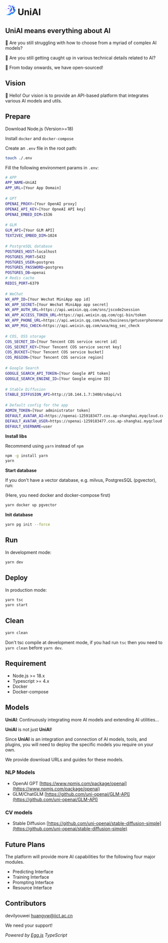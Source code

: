 <!-- @format -->

# <img src="./logo.png" width=33 height=33 /> UniAI

## UniAI means everything about AI

🤔 Are you still struggling with how to choose from a myriad of complex AI models?

🤔 Are you still getting caught up in various technical details related to AI?

🤗 From today onwards, we have open-sourced!

## Vision

🎯 Hello! Our vision is to provide an API-based platform that integrates various AI models and utils.

## Prepare

Download Node.js (Version>=18)

Install `docker` and `docker-compose`

Create an `.env` file in the root path:

```bash
touch ./.env
```

Fill the following environment params in `.env`:

```bash
# APP
APP_NAME=UniAI
APP_URL=[Your App Domain]

# GPT
OPENAI_PROXY=[Your OpenAI proxy]
OPENAI_API_KEY=[Your OpneAI API key]
OPENAI_EMBED_DIM=1536

# GLM
GLM_API=[Your GLM API]
TEXT2VEC_EMBED_DIM=1024

# PostgreSQL database
POSTGRES_HOST=localhost
POSTGRES_PORT=5432
POSTGRES_USER=postgres
POSTGRES_PASSWORD=postgres
POSTGRES_DB=openai
# Redis cache
REDIS_PORT=6379

# WeChat
WX_APP_ID=[Your Wechat MiniApp app id]
WX_APP_SECRET=[Your Wechat MiniApp app secret]
WX_APP_AUTH_URL=https://api.weixin.qq.com/sns/jscode2session
WX_APP_ACCESS_TOKEN_URL=https://api.weixin.qq.com/cgi-bin/token
WX_APP_PHONE_URL=https://api.weixin.qq.com/wxa/business/getuserphonenumber
WX_APP_MSG_CHECK=https://api.weixin.qq.com/wxa/msg_sec_check

# COS, OSS storage
COS_SECRET_ID=[Your Tencent COS service secret id]
COS_SECRET_KEY=[Your Tencent COS service secret key]
COS_BUCKET=[Your Tencent COS service bucket]
COS_REGION=[Your Tencent COS service region]

# Google Search
GOOGLE_SEARCH_API_TOKEN=[Your Google API token]
GOOGLE_SEARCH_ENGINE_ID=[Your Google engine ID]

# Stable Diffusion
STABLE_DIFFUSION_API=http://10.144.1.7:3400/sdapi/v1

# Default config for the app
ADMIN_TOKEN=[Your administrator token]
DEFAULT_AVATAR_AI=https://openai-1259183477.cos.ap-shanghai.myqcloud.com/avatar-ai.png
DEFAULT_AVATAR_USER=https://openai-1259183477.cos.ap-shanghai.myqcloud.com/avatar-user.png
DEFAULT_USERNAME=user
```

**Install libs**

Recommend using `yarn` instead of `npm`

```bash
npm -g install yarn
yarn
```

**Start database**

If you don't have a vector database, e.g. milvus, PostgresSQL (pgvector), run:

(Here, you need docker and docker-compose first)

```bash
yarn docker up pgvector
```

**Init database**

```bash
yarn pg init --force
```

## Run

In development mode:

```bash
yarn dev
```

## Deploy

In production mode:

```bash
yarn tsc
yarn start
```

## Clean

```bash
yarn clean
```

Don't tsc compile at development mode, if you had run `tsc` then you need to `yarn clean` before `yarn dev`.

## Requirement

-   Node.js >= 18.x
-   Typescript >= 4.x
-   Docker
-   Docker-compose

## Models

**UniAI**: Continuously integrating more AI models and extending AI utilities...

**UniAI** is not just **UniAI**!

Since **UniAI** is an integration and connection of AI models, tools, and plugins, you will need to deploy the specific models you require on your own.

We provide download URLs and guides for these models.

### NLP Models

-   OpenAI GPT [https://www.npmjs.com/package/openai](https://www.npmjs.com/package/openai)
-   GLM/ChatGLM [https://github.com/uni-openai/GLM-API](https://github.com/uni-openai/GLM-API)

### CV models

-   Stable Diffusion [https://github.com/uni-openai/stable-diffusion-simple](https://github.com/uni-openai/stable-diffusion-simple)

## Future Plans

The platform will provide more AI capabilities for the following four major modules.

-   Predicting Interface
-   Training Interface
-   Prompting Interface
-   Resource Interface

## Contributors

devilyouwei <huangyw@iict.ac.cn>

We need your support!

_Powered by [Egg.js](https://www.eggjs.org/) TypeScript_
